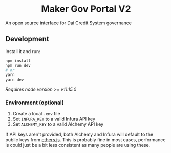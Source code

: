 <h1 align="center">
  Maker Gov Portal V2
</h1>

An open source interface for Dai Credit System governance 


## Development

Install it and run:

```bash
npm install
npm run dev
# or
yarn
yarn dev
```

*Requires node version >= v11.15.0*

### Environment (optional)

1. Create a local `.env` file
3. Set `INFURA_KEY` to a valid Infura API key 
3. Set `ALCHEMY_KEY` to a valid Alchemy API key 

If API keys aren't provided, both Alchemy and Infura will default to the public keys from [ethers.js](https://github.com/ethers-io/ethers.js/). This is probably fine in most cases, performance is could just be a bit less consistent as many people are using these.
